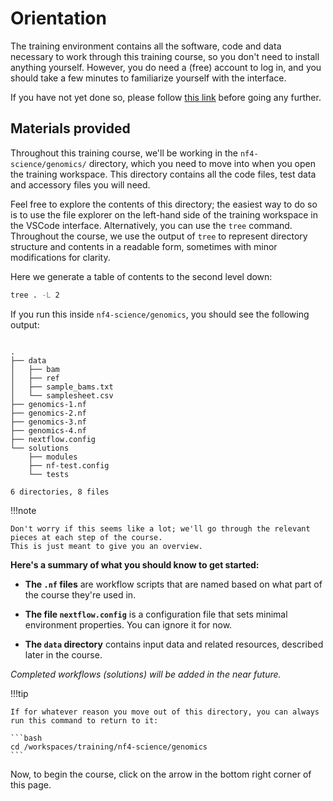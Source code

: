 # Orientation

The training environment contains all the software, code and data necessary to work through this training course, so you don't need to install anything yourself.
However, you do need a (free) account to log in, and you should take a few minutes to familiarize yourself with the interface.

If you have not yet done so, please follow [this link](../../../envsetup/) before going any further.

## Materials provided

Throughout this training course, we'll be working in the `nf4-science/genomics/` directory, which you need to move into when you open the training workspace.
This directory contains all the code files, test data and accessory files you will need.

Feel free to explore the contents of this directory; the easiest way to do so is to use the file explorer on the left-hand side of the training workspace in the VSCode interface.
Alternatively, you can use the `tree` command.
Throughout the course, we use the output of `tree` to represent directory structure and contents in a readable form, sometimes with minor modifications for clarity.

Here we generate a table of contents to the second level down:

```bash
tree . -L 2
```

If you run this inside `nf4-science/genomics`, you should see the following output:

```console title="Directory contents"

.
├── data
│   ├── bam
│   ├── ref
│   ├── sample_bams.txt
│   └── samplesheet.csv
├── genomics-1.nf
├── genomics-2.nf
├── genomics-3.nf
├── genomics-4.nf
├── nextflow.config
└── solutions
    ├── modules
    ├── nf-test.config
    └── tests

6 directories, 8 files

```

!!!note

    Don't worry if this seems like a lot; we'll go through the relevant pieces at each step of the course.
    This is just meant to give you an overview.

**Here's a summary of what you should know to get started:**

- **The `.nf` files** are workflow scripts that are named based on what part of the course they're used in.

- **The file `nextflow.config`** is a configuration file that sets minimal environment properties.
  You can ignore it for now.

- **The `data` directory** contains input data and related resources, described later in the course.

_Completed workflows (solutions) will be added in the near future._

<!-- COMMENTED OUT UNTIL SOLUTIONS ARE READY (need to redo them)
- **The `solutions` directory** contains the completed workflow scripts that result from each step of the course.
  They are intended to be used as a reference to check your work and troubleshoot any issues.
  The name and number in the filename correspond to the step of the relevant part of the course.
  For example, the file `genomics-1-4.nf` is the expected result of completing steps 1 through 4 of _Part 1: Per-sample variant calling_ using the `genomics-1.nf` workflow.
-->

!!!tip

    If for whatever reason you move out of this directory, you can always run this command to return to it:

    ```bash
    cd /workspaces/training/nf4-science/genomics
    ```

Now, to begin the course, click on the arrow in the bottom right corner of this page.
